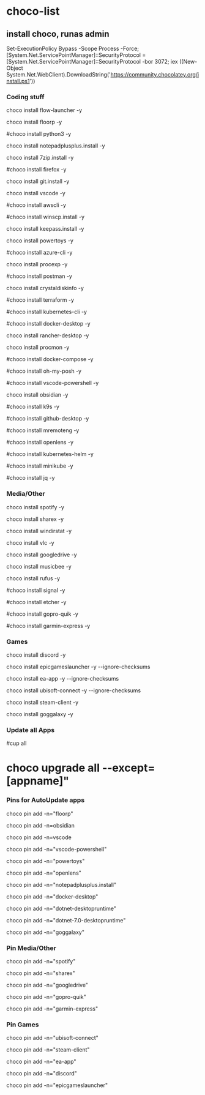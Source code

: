 # choco-list

## install choco, runas admin
Set-ExecutionPolicy Bypass -Scope Process -Force; [System.Net.ServicePointManager]::SecurityProtocol = [System.Net.ServicePointManager]::SecurityProtocol -bor 3072; iex ((New-Object System.Net.WebClient).DownloadString('https://community.chocolatey.org/install.ps1'))

### Coding stuff
choco install flow-launcher -y

choco install floorp -y

#choco install python3 -y 

choco install notepadplusplus.install -y 

choco install 7zip.install -y 

#choco install firefox -y 

choco install git.install -y 

choco install vscode -y 

#choco install awscli -y 

#choco install winscp.install -y 

choco install keepass.install -y 

choco install powertoys -y 

#choco install azure-cli -y 

choco install procexp -y 

#choco install postman -y 

choco install crystaldiskinfo -y 

#choco install terraform -y 

#choco install kubernetes-cli -y 

#choco install docker-desktop -y 

choco install rancher-desktop -y

choco install procmon -y 

#choco install docker-compose -y 

#choco install oh-my-posh -y 

#choco install vscode-powershell -y 

choco install obsidian -y 

#choco install k9s -y 

#choco install github-desktop -y 

#choco install mremoteng -y 

#choco install openlens -y 

#choco install kubernetes-helm -y 

#choco install minikube -y 

#choco install jq -y 


### Media/Other
choco install spotify -y 

choco install sharex -y 

choco install windirstat -y 

choco install vlc -y 

choco install googledrive -y 

choco install musicbee -y 

choco install rufus -y 

#choco install signal -y 

#choco install etcher -y 

#choco install gopro-quik -y

#choco install garmin-express -y


### Games
choco install discord -y 

choco install epicgameslauncher -y --ignore-checksums

choco install ea-app -y --ignore-checksums

choco install ubisoft-connect -y --ignore-checksums

choco install steam-client -y 

choco install goggalaxy -y


### Update all Apps
#cup all
# choco upgrade all --except=[appname]"


### Pins for AutoUpdate apps
choco pin add -n="floorp"

choco pin add -n=obsidian

choco pin add -n=vscode

choco pin add -n="vscode-powershell"

choco pin add -n="powertoys"

choco pin add -n="openlens"

choco pin add -n="notepadplusplus.install"

choco pin add -n="docker-desktop"

choco pin add -n="dotnet-desktopruntime"

choco pin add -n="dotnet-7.0-desktopruntime"

choco pin add -n="goggalaxy"


### Pin Media/Other
choco pin add -n="spotify"

choco pin add -n="sharex"

choco pin add -n="googledrive"

choco pin add -n="gopro-quik"

choco pin add -n="garmin-express"



### Pin Games
choco pin add -n="ubisoft-connect"

choco pin add -n="steam-client"

choco pin add -n="ea-app"

choco pin add -n="discord"

choco pin add -n="epicgameslauncher"
